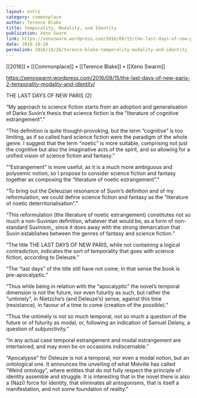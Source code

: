 ```yaml
---
layout: entry
category: commonplace
author: Terence Blake
title: Temporality, Modality, and Identity
publication: Xeno Swarm
link: https://xenoswarm.wordpress.com/2016/08/15/the-last-days-of-new-paris-2-temporality-modality-and-identity/
date: 2016-10-26
permalink: 2016/10/26/terence-blake-temporality-modality-and-identity
---
```


[[2016]] • [[Commonplace]] • [[Terence Blake]] • [[Xeno Swarm]]

https://xenoswarm.wordpress.com/2016/08/15/the-last-days-of-new-paris-2-temporality-modality-and-identity/

THE LAST DAYS OF NEW PARIS (2)

“My approach to science fiction starts from an adoption and generalisation of Darko Suvin’s thesis that science fiction is the “literature of cognitive estrangement”.”

“This definition is quite thought-provoking, but the term “cognitive” is too limiting, as if so called hard science fiction were the paradigm of the whole genre. I suggest that the term “noetic” is more suitable, comprising not just the cognitive but also the imaginative acts of the spirit, and so allowing for a unified vision of science fiction and fantasy.”

““Estrangement” is more useful, as it is a much more ambiguous and polysemic notion, so I propose to consider science fiction and fantasy together as composing the “literature of noetic estrangement”.”

“To bring out the Deleuzian resonance of Suvin’s definition and of my reformulation, we could define science fiction and fantasy as the “literature of noetic deterritorialisation”.”

“This reformulation (the literature of noetic estrangement) constitutes not so much a non-Suvinian definition, whatever that would be, as a form of non-standard Suvinism,, since it does away with the strong demarcation that Suvin establishes between the genres of fantasy and science fiction.”

“The title THE LAST DAYS OF NEW PARIS, while not containing a logical contradiction, indicates the sort of temporality that goes with science fiction, according to Deleuze.”

“The “last days” of the title still have not come; in that sense the book is pre-apocalyptic.”

“Thus while being in relation with the “apocalyptic” the novel’s temporal dimension is not the future, nor even futurity as such, but rather the “untimely”, in Nietzche’s (and Deleuze’s) sense, against this time (resistance), in favour of a time to come (creation of the possible).”

“Thus the untimely is not so much temporal, not so much a question of the future or of futurity as modal, or, following an indication of Samuel Delany, a question of subjunctivity.”

“In any actual case temporal estrangement and modal estrangement are intertwined, and may even be on occasions indiscernable.”

“Apocalypse” for Deleuze is not a temporal, nor even a modal notion, but an ontological one. It announces the unveiling of what Miéville has called “Weird ontology”, where entities that do not fully respect the principle of identity assemble and struggle. It is interesting that in the novel there is also a (Nazi) force for identity, that eliminates all antogonisms, that is itself a manifestation, and not some foundation of reality.”
